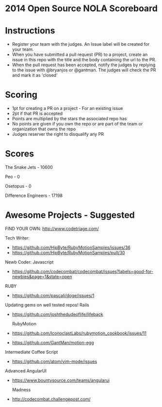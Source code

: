 2014 Open Source NOLA Scoreboard
==============

# Instructions

* Register your team with the judges. An Issue label will be created for your team.
* When you have submitted a pull request (PR) to a project, create an issue in this repo with the title and the body containing the url to the PR.
* When the pull request has been accepted, notify the judges by replying to the issue with @bryanjos or @gantman. The judges will check the PR and mark it as 'closed'



# Scoring

* 1pt for creating a PR on a project - For an existing issue
* 2pt if that PR is accepted
* Points are multiplied by the stars the associated repo has
* No points are given if you own the repo or are part of the team or organization that owns the repo
* Judges reserver the right to disqualify any PR


# Scores

The Snake Jets - 10600

Peo - 0

Osetopus - 0

Difference Engineers - 17198

# Awesome Projects - Suggested
FIND YOUR OWN: http://www.codetriage.com/

Tech Writer:
* https://github.com/HipByte/RubyMotionSamples/issues/36
* https://github.com/HipByte/RubyMotionSamples/pull/30


Newb Coder:
Javascript
* https://github.com/codecombat/codecombat/issues?labels=good-for-newbies&page=1&state=open

RUBY
* https://github.com/pascalj/doge/issues/1

Updating gems on well tested repos!
	Rails
  * https://github.com/joshthedudeoflife/lifeback

	RubyMotion
  * https://github.com/IconoclastLabs/rubymotion_cookbook/issues/11
  * https://github.com/GantMan/motion-egg

Intermediate
	Coffee Script
  * https://github.com/atom/vim-mode/issues

Advanced
	AngularUI
  * https://www.bountysource.com/teams/angularui

	Madness
  * http://codecombat.challengepost.com/












